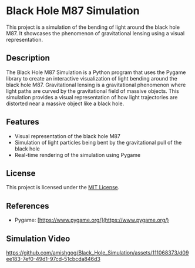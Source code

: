 # Black Hole M87 Simulation

This project is a simulation of the bending of light around the black hole M87. It showcases the phenomenon of gravitational lensing using a visual representation.

## Description

The Black Hole M87 Simulation is a Python program that uses the Pygame library to create an interactive visualization of light bending around the black hole M87. Gravitational lensing is a gravitational phenomenon where light paths are curved by the gravitational field of massive objects. This simulation provides a visual representation of how light trajectories are distorted near a massive object like a black hole.

## Features

- Visual representation of the black hole M87
- Simulation of light particles being bent by the gravitational pull of the black hole
- Real-time rendering of the simulation using Pygame

## License

This project is licensed under the [MIT License](LICENSE).

## References

- Pygame: [https://www.pygame.org/](https://www.pygame.org/)

## Simulation Video


https://github.com/amishgog/Black_Hole_Simulation/assets/111068373/d09ee183-7ef0-49d1-97cd-51cbcda846d3

